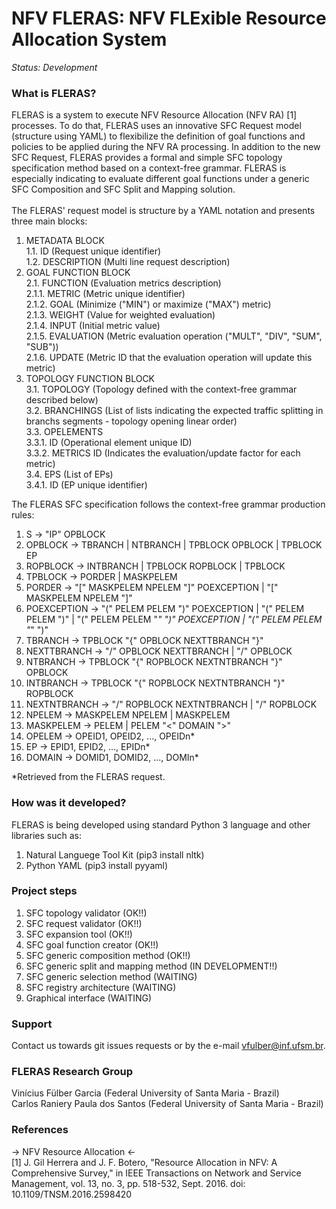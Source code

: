 NFV FLERAS: NFV FLExible Resource Allocation System
========================================================

*Status: Development*

### What is FLERAS?

FLERAS is a system to execute NFV Resource Allocation (NFV RA) [1] processes. To do that, 
FLERAS uses an innovative SFC Request model (structure using YAML) to flexibilize the 
definition of goal functions and policies to be applied during the NFV RA processing. 
In addition to the new SFC Request, FLERAS provides a formal and simple SFC topology 
specification method based on a context-free grammar. FLERAS is especially indicating 
to evaluate different goal functions under a generic SFC Composition and SFC Split and 
Mapping solution.<br/>
<br/>
The FLERAS' request model is structure by a YAML notation and presents three main blocks:<br/>
1. METADATA BLOCK<br/>
1.1. ID (Request unique identifier)<br/>
1.2. DESCRIPTION (Multi line request description)<br/>
2. GOAL FUNCTION BLOCK<br/>
2.1. FUNCTION (Evaluation metrics description)<br/>
2.1.1. METRIC (Metric unique identifier)<br/>
2.1.2. GOAL (Minimize ("MIN") or maximize ("MAX") metric)<br/>
2.1.3. WEIGHT (Value for weighted evaluation)<br/>
2.1.4. INPUT (Initial metric value)<br/>
2.1.5. EVALUATION (Metric evaluation operation ("MULT", "DIV", "SUM", "SUB"))<br/>
2.1.6. UPDATE (Metric ID that the evaluation operation will update this metric)<br/>
3. TOPOLOGY FUNCTION BLOCK<br/>
3.1. TOPOLOGY (Topology defined with the context-free grammar described below)<br/>
3.2. BRANCHINGS (List of lists indicating the expected traffic splitting in branchs segments - topology opening linear order)<br/>
3.3. OPELEMENTS<br/>
3.3.1. ID (Operational element unique ID)<br/>
3.3.2. METRICS ID (Indicates the evaluation/update factor for each metric)<br/>
3.4. EPS (List of EPs)<br/>
3.4.1. ID (EP unique identifier)<br/>

The FLERAS SFC specification follows the context-free grammar production rules:<br/>
1. S -> "IP" OPBLOCK<br/>
2. OPBLOCK -> TBRANCH | NTBRANCH | TPBLOCK OPBLOCK | TPBLOCK EP<br/>
3. ROPBLOCK -> INTBRANCH | TPBLOCK ROPBLOCK | TPBLOCK<br/>
4. TPBLOCK -> PORDER | MASKPELEM<br/>
5. PORDER -> "[" MASKPELEM NPELEM "]" POEXCEPTION | "[" MASKPELEM NPELEM "]"<br/>
6. POEXCEPTION -> "(" PELEM PELEM ")" POEXCEPTION | "(" PELEM PELEM ")" | "(" PELEM PELEM "*" ")" POEXCEPTION | "(" PELEM PELEM "*" ")"<br/>
7. TBRANCH -> TPBLOCK "{" OPBLOCK NEXTTBRANCH "}" <br/>
8. NEXTTBRANCH -> "/" OPBLOCK NEXTTBRANCH | "/" OPBLOCK<br/>
9. NTBRANCH -> TPBLOCK "{" ROPBLOCK NEXTNTBRANCH "}" OPBLOCK<br/>
10. INTBRANCH -> TPBLOCK "{" ROPBLOCK NEXTNTBRANCH "}" ROPBLOCK<br/>
11. NEXTNTBRANCH -> "/" ROPBLOCK NEXTNTBRANCH | "/" ROPBLOCK<br/>
12. NPELEM -> MASKPELEM NPELEM | MASKPELEM<br/>
13. MASKPELEM -> PELEM | PELEM "<" DOMAIN ">"<br/>
14. OPELEM -> OPEID1, OPEID2, ..., OPEIDn*<br/>
15. EP -> EPID1, EPID2, ..., EPIDn*<br/>
16. DOMAIN -> DOMID1, DOMID2, ..., DOMIn*<br/>

*Retrieved from the FLERAS request.

### How was it developed?

FLERAS is being developed using standard Python 3 language and other libraries such as:<br/>
1. Natural Languege Tool Kit (pip3 install nltk)<br/>
2. Python YAML (pip3 install pyyaml)

### Project steps

1. SFC topology validator (OK!!)<br/>
2. SFC request validator (OK!!)<br/>
3. SFC expansion tool (OK!!)<br/>
4. SFC goal function creator (OK!!)<br/>
5. SFC generic composition method (OK!!)<br/>
6. SFC generic split and mapping method (IN DEVELOPMENT!!)<br/>
7. SFC generic selection method (WAITING)<br/>
8. SFC registry architecture (WAITING)<br/>
9. Graphical interface (WAITING)

### Support

Contact us towards git issues requests or by the e-mail vfulber@inf.ufsm.br.

### FLERAS Research Group

Vinícius Fülber Garcia (Federal University of Santa Maria - Brazil)<br/>
Carlos Raniery Paula dos Santos (Federal University of Santa Maria - Brazil)

### References

-> NFV Resource Allocation <-<br/>
[1] J. Gil Herrera and J. F. Botero, "Resource Allocation in NFV: A Comprehensive Survey," in IEEE Transactions on Network and Service Management, vol. 13, no. 3, pp. 518-532, Sept. 2016. doi: 10.1109/TNSM.2016.2598420

